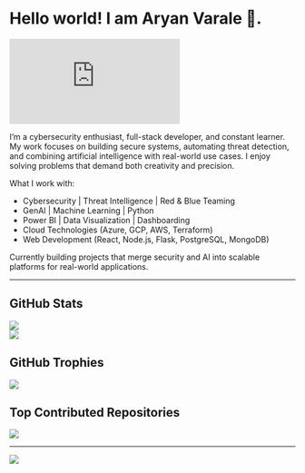 # Hello world! I am Aryan Varale 👾.

<iframe src="https://tryhackme.com/api/v2/badges/public-profile?userPublicId=3574887" style='border:none;'></iframe>

I’m a cybersecurity enthusiast, full-stack developer, and constant learner. My work focuses on building secure systems, automating threat detection, and combining artificial intelligence with real-world use cases. I enjoy solving problems that demand both creativity and precision.

What I work with:
- Cybersecurity | Threat Intelligence | Red & Blue Teaming
- GenAI | Machine Learning | Python
- Power BI | Data Visualization | Dashboarding
- Cloud Technologies (Azure, GCP, AWS, Terraform)
- Web Development (React, Node.js, Flask, PostgreSQL, MongoDB)

Currently building projects that merge security and AI into scalable platforms for real-world applications.

---

## GitHub Stats
![](https://github-readme-streak-stats.herokuapp.com/?user=aryanvarale&theme=vue-dark&hide_border=false)<br/>
![](https://github-readme-stats.vercel.app/api/top-langs/?username=aryanvarale&theme=vue-dark&hide_border=false&include_all_commits=false&count_private=false&layout=compact)

## GitHub Trophies
![](https://github-profile-trophy.vercel.app/?username=aryanvarale&theme=radical&no-frame=true&no-bg=false&margin-w=4)

## Top Contributed Repositories
![](https://github-contributor-stats.vercel.app/api?username=aryanvarale&limit=5&theme=gruvbox&combine_all_yearly_contributions=true)

---
[![](https://visitcount.itsvg.in/api?id=aryanvarale&icon=3&color=0)](https://visitcount.itsvg.in)
